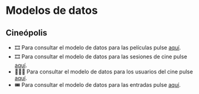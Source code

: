 # Modelos de datos

## Cineópolis

- 🎞️ Para consultar el modelo de datos para las películas pulse [aquí](/doc/1_justif_modelo_pelicula.md).
- 🎞️ Para consultar el modelo de datos para las sesiones de cine pulse [aquí](/doc/2_justif_modelo_sesiones.md).
- 👨🏽‍💻 Para consultar el modelo de datos para los usuarios del cine pulse [aquí](/doc/3_justif_modelo_usuarios.md).
- 🎟️ Para consultar el modelo de datos para las entradas pulse [aquí](/doc/5_justif_modelo_entradas.md).
